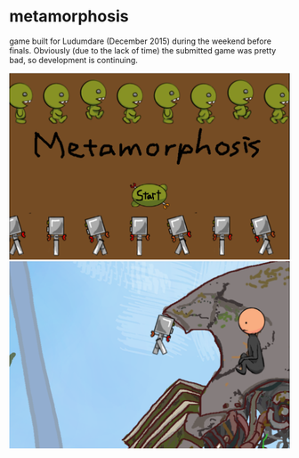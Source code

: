 # metamorphosis

game built for Ludumdare (December 2015) during the weekend before finals. Obviously (due to the lack of time) the submitted game was pretty bad, so development is continuing.

![alt text](screenshots/meta1.png "start screen")
![alt text](screenshots/meta2.png "jumping")